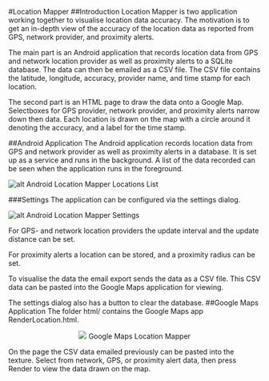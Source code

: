 #Location Mapper
##Introduction
Location Mapper is two application working together to visualise location data accuracy. The motivation is to get an in-depth view of the accuracy of the location data as reported from GPS, network provider, and proximity alerts. 

The main part is an Android application that records location data from GPS and network location provider as well as proximity alerts to a SQLite database. The data can then be emailed as a CSV file. The CSV file contains the latitude, longitude, accuracy, provider name, and time stamp for each location.

The second part is an HTML page to draw the data onto a Google Map. Selectboxes for GPS provider, network provider, and proximity alerts narrow down then data.  Each location is drawn on the map with a circle around it denoting the accuracy, and a label for the time stamp.  

##Android Application
The Android application records location data from GPS and network provider  as well as proximity alerts in a database. It is set up as a service and runs in the background. 
A list of the data recorded can be seen when the application runs in the foreground.

![alt Android Location Mapper Locations List](http://github.com/marcfasel/LocationMapper/raw/master/LocationMapperLocations.png "Android Location Mapper Locations List")

###Settings
The application can be configured via the settings dialog.
 
![alt Android Location Mapper Settings](http://github.com/marcfasel/LocationMapper/raw/master/LocationMapperSettings.png "Android Location Mapper Settings")

For GPS- and network location providers the update interval and the update distance can be set.

For proximity alerts a location can be stored, and a proximity radius can be set.

To visualise the data the email export sends the data as a CSV file. This CSV data can be pasted into the Google Maps application for viewing. 

The settings dialog also has a button to clear the database.
##Google Maps Application
The folder html/ contains the Google Maps app RenderLocation.html.

<center> <img src="http://github.com/marcfasel/LocationMapper/raw/master/GoogleMapsLocationMapper.png">
Google Maps Location Mapper</center>


On the page the CSV data emailed previously can be pasted into the texture. Select from network, GPS, or proximity alert data, then press Render to view the data drawn on the map.  
